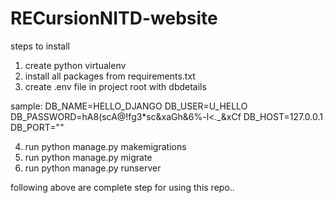 # RECursionNITD-website

steps to install

1. create python virtualenv
2. install all packages from requirements.txt
3. create .env file in project root with dbdetails

sample:
DB_NAME=HELLO_DJANGO
DB_USER=U_HELLO
DB_PASSWORD=hA8(scA@!fg3*sc&xaGh&6%-l<._&xCf
DB_HOST=127.0.0.1
DB_PORT=""

4. run python manage.py makemigrations
5. run python manage.py migrate
6. run python manage.py runserver

following above are complete step for using this repo..

